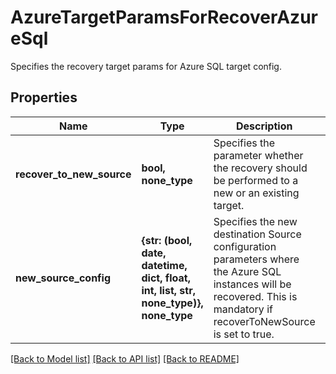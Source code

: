 # AzureTargetParamsForRecoverAzureSql

Specifies the recovery target params for Azure SQL target config.

## Properties
Name | Type | Description | Notes
------------ | ------------- | ------------- | -------------
**recover_to_new_source** | **bool, none_type** | Specifies the parameter whether the recovery should be performed to a new or an existing target. | 
**new_source_config** | **{str: (bool, date, datetime, dict, float, int, list, str, none_type)}, none_type** | Specifies the new destination Source configuration parameters where the Azure SQL instances will be recovered. This is mandatory if recoverToNewSource is set to true. | [optional] 

[[Back to Model list]](../README.md#documentation-for-models) [[Back to API list]](../README.md#documentation-for-api-endpoints) [[Back to README]](../README.md)


